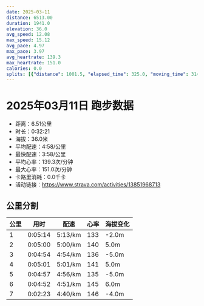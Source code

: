 ```yaml
---
date: 2025-03-11
distance: 6513.00
duration: 1941.0
elevation: 36.0
avg_speed: 12.08
max_speed: 15.12
avg_pace: 4.97
max_pace: 3.97
avg_heartrate: 139.3
max_heartrate: 151.0
calories: 0.0
splits: [{"distance": 1001.5, "elapsed_time": 325.0, "moving_time": 314.0, "average_speed": 3.19, "pace": 5.224670846394984, "average_heartrate": 133.13057324840764, "elevation_difference": -2.0, "split_number": 1}, {"distance": 999.5, "elapsed_time": 300.0, "moving_time": 300.0, "average_speed": 3.33, "pace": 5.005015015015014, "average_heartrate": 140.67666666666668, "elevation_difference": 5.0, "split_number": 2}, {"distance": 999.0, "elapsed_time": 294.0, "moving_time": 294.0, "average_speed": 3.4, "pace": 4.901970588235294, "average_heartrate": 136.75850340136054, "elevation_difference": -5.0, "split_number": 3}, {"distance": 1000.0, "elapsed_time": 301.0, "moving_time": 301.0, "average_speed": 3.32, "pace": 5.020090361445783, "average_heartrate": 141.0598006644518, "elevation_difference": 5.0, "split_number": 4}, {"distance": 1002.0, "elapsed_time": 297.0, "moving_time": 297.0, "average_speed": 3.37, "pace": 4.94560830860534, "average_heartrate": 135.55218855218854, "elevation_difference": -5.0, "split_number": 5}, {"distance": 1001.0, "elapsed_time": 292.0, "moving_time": 292.0, "average_speed": 3.43, "pace": 4.859096209912535, "average_heartrate": 145.90753424657535, "elevation_difference": 6.0, "split_number": 6}, {"distance": 510.0, "elapsed_time": 147.0, "moving_time": 143.0, "average_speed": 3.57, "pace": 4.668543417366947, "average_heartrate": 146.16083916083917, "elevation_difference": -4.0, "split_number": 7}]
---
```


# 2025年03月11日 跑步数据

- 距离：6.51公里
- 时长：0:32:21
- 海拔：36.0米
- 平均配速：4:58/公里
- 最快配速：3:58/公里
- 平均心率：139.3次/分钟
- 最大心率：151.0次/分钟
- 卡路里消耗：0.0千卡
- 活动链接：https://www.strava.com/activities/13851968713

## 公里分割

| 公里 | 用时 | 配速 | 心率 | 海拔变化 |
|------|------|------|------|------|
| 1 | 0:05:14 | 5:13/km | 133 | -2.0m |
| 2 | 0:05:00 | 5:00/km | 140 | 5.0m |
| 3 | 0:04:54 | 4:54/km | 136 | -5.0m |
| 4 | 0:05:01 | 5:01/km | 141 | 5.0m |
| 5 | 0:04:57 | 4:56/km | 135 | -5.0m |
| 6 | 0:04:52 | 4:51/km | 145 | 6.0m |
| 7 | 0:02:23 | 4:40/km | 146 | -4.0m |

